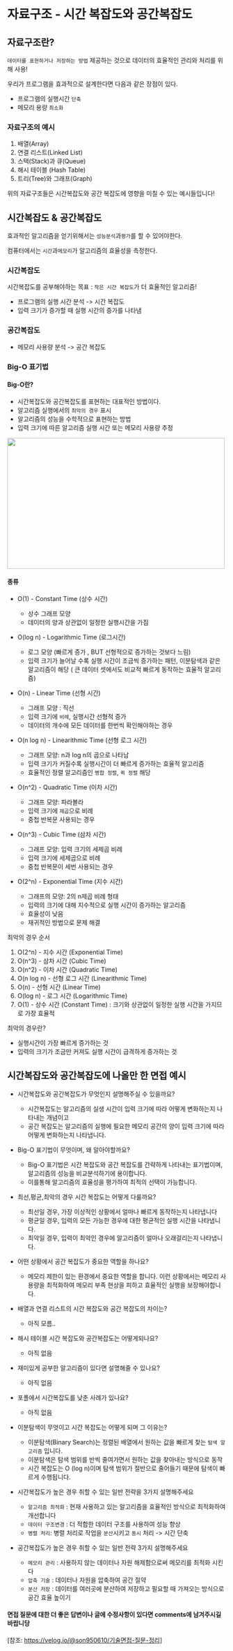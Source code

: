# 자료구조 - 시간 복잡도와 공간복잡도

## 자료구조란?
`데이터를 표현하거나 저장하는 방법` 제공하는 것으로 데이터의 효율적인 관리와 처리를 위해 사용!

우리가 프로그램을 효과적으로 설계한다면 다음과 같은 장점이 있다. 

* 프로그램의 실행시간 `단축`
* 메모리 용량 `최소화`

### 자료구조의 예시
1. 배열(Array)
3. 연결 리스트(Linked List)
4. 스택(Stack)과 큐(Queue)
5. 해시 테이블 (Hash Table)
6. 트리(Tree)와 그래프(Graph) 

위의 자료구조들은 시간복잡도와 공간 복잡도에 영향을 미칠 수 있는 예시들입니다!

## 시간복잡도 & 공간복잡도

효과적인 알고리즘을 얻기위해서는 `성능분석`과`평가`를 할 수 있어야한다.

컴퓨터에서는 `시간`과`메모리`가 알고리즘의 효율성을 측정한다.
### 시간복잡도

시간복잡도를 공부해야하는 목표 : `작은 시간 복잡도`가 더 효율적인 알고리즘!

* 프로그램의 실행 시간 분석 -> 시간 복잡도
* 입력 크기가 증가할 때 실행 시간의 증가를 나타냄

### 공간복잡도
* 메모리 사용량 분석 -> 공간 복잡도

### Big-O 표기법

#### Big-O란?

* 시간복잡도와 공간복잡도를 표현하는 대표적인 방법이다.
* 알고리즘 실행에서의 `최악의 경우` 표시
* 알고리즘의 성능을 수학적으로 표현하는 방법
* 입력 크기에 따른 알고리즘 실행 시간 또는 메모리 사용량 추정

<img src="https://github.com/Luna828/CS-Study/assets/93186591/46424873-5d05-430e-9dbf-fecfdaff0c55" width = 500, height = 300 />

#### 종류
* O(1) - Constant Time (상수 시간)
  - 상수 그래프 모양
  - 데이터의 양과 상관없이 일정한 실행시간을 가짐

* O(log n) - Logarithmic Time (로그시간)
  - 로그 모양 (빠르게 증가 , BUT 선형적으로 증가하는 것보다 느림)
  - 입력 크기가 늘어날 수록 실행 시간이 조금씩 증가하는 패턴, 이분탐색과 같은 알고리즘이 해당 ( 큰 데이터 셋에서도 비교적 빠르게 동작하는 효율적 알고리즘)
 
* O(n) - Linear Time (선형 시간)
  - 그래프 모양 : 직선
  - 입력 크기에 `비례`, 실행시간 선형적 증가
  - 데이터의 개수에 모든 데이터를 한번씩 확인해야하는 경우 

* O(n log n) - Linearithmic Time (선형 로그 시간)
  - 그래프 모양: n과 log n의 곱으로 나타남
  - 입력 크기가 커질수록 실행시간이 더 빠르게 증가하는 효율적 알고리즘
  - 효율적인 정렬 알고리즘인 `병합 정렬`, `퀵 정렬` 해당

* O(n^2) - Quadratic Time (이차 시간)
  - 그래프 모양: 파라볼라
  - 입력 크기에 `제곱`으로 비례
  - 중첩 반복문 사용되는 경우

* O(n^3) - Cubic Time (삼차 시간)
  - 그래프 모양: 입력 크기의 세제곱 비례
  - 입력 크기에 세제곱으로 비례
  - 중첩 반복문이 세번 사용되는 경우

* O(2^n) - Exponential Time (지수 시간)
  - 그래프의 모양: 2의 n제곱 비례 형태
  - 입력의 크기에 대해 지수적으로 실행 시간이 증가하는 알고리즘
  - 효율성이 낮음
  - 재귀적인 방법으로 문제 해결

최악의 경우 순서

1. O(2^n) - 지수 시간 (Exponential Time)
2. O(n^3) - 삼차 시간 (Cubic Time)
3. O(n^2) - 이차 시간 (Quadratic Time)
4. O(n log n) - 선형 로그 시간 (Linearithmic Time)
5. O(n) - 선형 시간 (Linear Time)
6. O(log n) - 로그 시간 (Logarithmic Time)
7. O(1) - 상수 시간 (Constant Time) : 크기와 상관없이 일정한 실행 시간을 가지므로 가장 효율적

최악의 경우란?

* 실행시간이 가장 빠르게 증가하는 것
* 입력의 크기가 조금만 커져도 실행 시간이 급격하게 증가하는 것


## 시간복잡도와 공간복잡도에 나올만 한 면접 예시

* 시간복잡도와 공간복잡도가 무엇인지 설명해주실 수 있을까요?
  - 시간복잡도는 알고리즘의 실생 시간이 입력 크기에 따라 어떻게 변화하는지 나타내는 개념이고
  - 공간 복잡도는 알고리즘의 실행에 필요한 메모리 공간의 양이 입력 크기에 따라 어떻게 변화하는지 나타냅니다.
  
* Big-O 표기법이 무엇이며, 왜 알아야할까요?
  - Big-O 표기법은 시간 복잡도와 공간 복잡도를 간략하게 나타내는 표기법이며, 알고리즘의 성능을 비교분석하기에 용이합니다.
  - 이를통해 알고리즘의 효율성을 평가하여 최적의 선택이 가능합니다.

* 최선,평균,최악의 경우 시간 복잡도는 어떻게 다룰까요?
  - 최선일 경우, 가장 이상적인 상황에서 얼마나 빠르게 동작하는지 나타냅니다
  - 평균일 경우, 입력의 모든 가능한 경우에 대한 평균적인 실행 시간을 나타냅니다.
  - 최악일 경우, 입력이 최악인 경우에 알고리즘이 얼마나 오래걸리는지 나타냅니다. 

* 어떤 상황에서 공간 복잡도가 중요한 역할을 하나요?
  - 메모리 제한이 있는 환경에서 중요한 역할을 합니다. 이런 상황에서는 메모리 사용량을 최적화하여 메모리 부족 현상을 피하고 효율적인 실행을 보장해야합니다.
  
* 배열과 연결 리스트의 시간 복잡도와 공간 복잡도의 차이는?
  - 아직 모름..


* 해시 테이블 시간 복잡도와 공간복잡도는 어떻게되나요?
  - 아직 없음


* 재미있게 공부한 알고리즘이 있다면 설명해줄 수 있나요?
  - 아직 없음


* 포폴에서 시간복잡도를 낮춘 사례가 있나요?
  - 아직 없음
    
* 이분탐색이 무엇이고 시간 복잡도는 어떻게 되며 그 이유는?
  - 이분탐색(Binary Search)는 정렬된 배열에서 원하는 값을 빠르게 찾는 `탐색 알고리즘` 입니다.
  - 이분탐색은 탐색 범위를 반씩 줄여가면서 원하는 값을 찾아내는 방식으로 동작
  - 시간 복잡도는 O (log n)이며 탐색 범위가 절반으로 줄어들기 때문에 탐색이 빠르게 수행됩니다.

    
* 시간복잡도가 높은 경우 취할 수 있는 일반 전략을 3가지 설명해주세요
  - `알고리즘 최적화` : 현재 사용하고 있는 알고리즘을 효율적인 방식으로 최적화하여 개선합니다
  - `데이터 구조변경` : 더 적합한 데이터 구조를 사용하여 성능 향상
  - `병렬 처리`: 병렬 처리로 작업을 `분산`시키고 `동시` 처리 -> 시간 단축
    
* 공간복잡도가 높은 경우 취할 수 있는 일반 전략 3가지 설명해주세요
  - `메모리 관리` : 사용하지 않는 데이터나 자원 해제함으로써 메모리를 최적화 시킨다
  - `압축 기술` : 데이터나 자원을 압축하여 공간 절약
  - `분산 저장` : 데이터를 여러곳에 분산하여 저장하고 필요할 때 가져오는 방식으로 공간 효율 높이기
 

#### 면접 질문에 대한 더 좋은 답변이나 글에 수정사항이 있다면 comments에 남겨주시길 바랍니당

[참조: https://velog.io/@son950610/기술면접-질문-정리]

